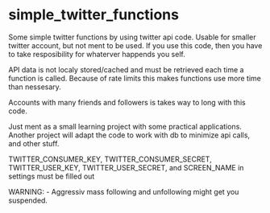 # simple_twitter_functions
Some simple twitter functions by using twitter api code. Usable for smaller twitter account, but not ment to be used. If you use this code, then you have to take resposibility for whaterver happends you self.

API data is not localy stored/cached and must be retrieved each time a function is called. Because of rate limits this makes functions use more time than nessesary.

Accounts with many friends and followers is takes way to long with this code.

Just ment as a small learning project with some practical applications.
Another project will adapt the code to work with db to minimize api calls, and other stuff.


TWITTER_CONSUMER_KEY, TWITTER_CONSUMER_SECRET, TWITTER_USER_KEY, TWITTER_USER_SECRET, and SCREEN_NAME in settings must be filled out


WARNING:
	- Aggressiv mass following and unfollowing might get you suspended.